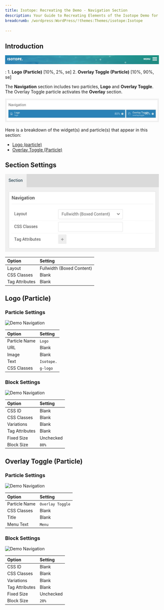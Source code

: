 ```yaml
---
title: Isotope: Recreating the Demo - Navigation Section
description: Your Guide to Recreating Elements of the Isotope Demo for WordPress
breadcrumb: /wordpress:WordPress/!themes:Themes/isotope:Isotope

---
```


## Introduction

![](assets/demo_1.jpeg)

:   1. **Logo (Particle)** [10%, 2%, se]
    2. **Overlay Toggle (Particle)** [10%, 90%, se]

The **Navigation** section includes two particles, **Logo** and **Overlay Toggle**. The Overlay Toggle particle activates the **Overlay** section.

![](assets/home_navigation.jpeg)

Here is a breakdown of the widget(s) and particle(s) that appear in this section:

* [Logo (particle)](#logo-(particle))
* [Overlay Toggle (Particle)](#overlay-toggle-(particle))

## Section Settings

![](assets/demo_navigation_settings.jpeg)

| Option           | Setting                   |
| :--------------- | :----------               |
| Layout           | Fullwidth (Boxed Content) |
| CSS Classes      | Blank                     |
| Tag Attributes   | Blank                     |

## Logo (Particle)

### Particle Settings

![Demo Navigation](demo_navigation_1.jpeg)

| Option        | Setting    |
| :-----        | :-----     |
| Particle Name | `Logo`     |
| URL           | Blank      |
| Image         | Blank      |
| Text          | `Isotope.` |
| CSS Classes   | `g-logo`   |

### Block Settings

![Demo Navigation](demo_navigation_2.jpeg)

| Option         | Setting   |
| :-----         | :-----    |
| CSS ID         | Blank     |
| CSS Classes    | Blank     |
| Variations     | Blank     |
| Tag Attributes | Blank     |
| Fixed Size     | Unchecked |
| Block Size     | `80%`     |

## Overlay Toggle (Particle)

### Particle Settings

![Demo Navigation](demo_navigation_3.jpeg)

| Option        | Setting          |
| :-----        | :-----           |
| Particle Name | `Overlay Toggle` |
| CSS Classes   | Blank            |
| Title         | Blank            |
| Menu Text     | `Menu`           |

### Block Settings

![Demo Navigation](demo_navigation_4.jpeg)

| Option         | Setting   |
| :-----         | :-----    |
| CSS ID         | Blank     |
| CSS Classes    | Blank     |
| Variations     | Blank     |
| Tag Attributes | Blank     |
| Fixed Size     | Unchecked |
| Block Size     | `20%`     |